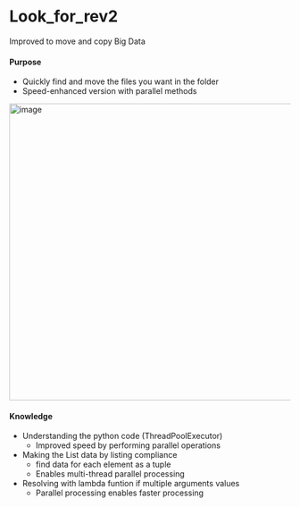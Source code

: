 # Look_for_rev2
Improved to move and copy Big Data

#### Purpose
- Quickly find and move the files you want in the folder
- Speed-enhanced version with parallel methods
<img width="531" alt="image" src="https://github.com/JeonHR/Look_for/assets/140233882/cbc30a88-55cd-4f30-9395-b85136d42f72">

#### Knowledge
- Understanding the python code (ThreadPoolExecutor)
  - Improved speed by performing parallel operations
- Making the List data by listing compliance
  - find data for each element as a tuple
  - Enables multi-thread parallel processing
- Resolving with lambda funtion if multiple arguments values
  - Parallel processing enables faster processing

